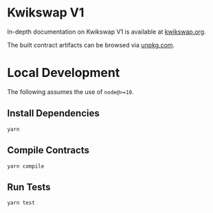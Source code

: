 # Kwikswap V1


In-depth documentation on Kwikswap V1 is available at [kwikswap.org](https://kwikswap.org/docs).

The built contract artifacts can be browsed via [unpkg.com](https://unpkg.com/browse/@kwikswap/v1-core@latest/).

# Local Development

The following assumes the use of `node@>=10`.

## Install Dependencies

`yarn`

## Compile Contracts

`yarn compile`

## Run Tests

`yarn test`
